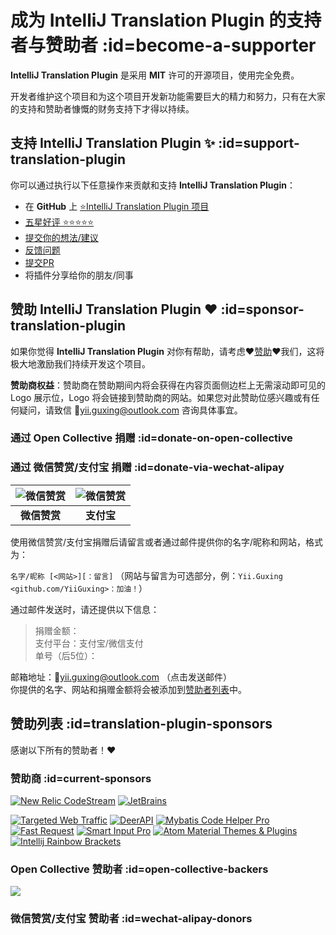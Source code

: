 # 成为 IntelliJ Translation Plugin 的支持者与赞助者 :id=become-a-supporter

**IntelliJ Translation Plugin** 是采用 **MIT** 许可的开源项目，使用完全免费。

开发者维护这个项目和为这个项目开发新功能需要巨大的精力和努力，只有在大家的支持和赞助者慷慨的财务支持下才得以持续。

## 支持 IntelliJ Translation Plugin ✨ :id=support-translation-plugin

你可以通过执行以下任意操作来贡献和支持 **IntelliJ Translation Plugin**：

- 在 **GitHub** 上 [⭐️IntelliJ Translation Plugin 项目](https://github.com/YiiGuxing/TranslationPlugin)
- [五星好评 ⭐️⭐️⭐️⭐️⭐️](https://plugins.jetbrains.com/plugin/8579-translation/reviews)
- [提交你的想法/建议](https://github.com/YiiGuxing/TranslationPlugin/discussions/categories/ideas)
- [反馈问题](https://github.com/YiiGuxing/TranslationPlugin/issues/new/choose)
- [提交PR](https://github.com/YiiGuxing/TranslationPlugin)
- 将插件分享给你的朋友/同事

## 赞助 IntelliJ Translation Plugin ❤️ :id=sponsor-translation-plugin

如果你觉得 **IntelliJ Translation Plugin** 对你有帮助，请考虑❤️[赞助](#sponsor-translation-plugin)❤️我们，这将极大地激励我们持续开发这个项目。

**赞助商权益**：赞助商在赞助期间内将会获得在内容页面侧边栏上无需滚动即可见的 Logo 展示位，Logo 将会链接到赞助商的网站。如果您对此赞助位感兴趣或有任何疑问，请致信 📨[yii.guxing@outlook.com](mailto:yii.guxing@outlook.com?subject=Sponsorship%20Consulting) 咨询具体事宜。

### 通过 Open Collective 捐赠 :id=donate-on-open-collective

<a class="open-collective-donate-button" rel="noopener noreferrer" href="https://opencollective.com/translation-plugin/donate" target="_blank">
<div class="button--bg"></div>
</a>


### 通过 微信赞赏/支付宝 捐赠 :id=donate-via-wechat-alipay

<div class="donate-qr-code">

| ![微信赞赏](/img/donating_wechat_pay.svg) | ![微信赞赏](/img/donating_alipay.svg) |
|:-------------------------------------:|:---------------------------------:|
|               **微信赞赏**                |              **支付宝**              |

</div>

使用微信赞赏/支付宝捐赠后请留言或者通过邮件提供你的名字/昵称和网站，格式为：

`名字/昵称 [<网站>][：留言]` （网站与留言为可选部分，例：`Yii.Guxing <github.com/YiiGuxing>：加油！`）

通过邮件发送时，请还提供以下信息：
> 捐赠金额：  
> 支付平台：支付宝/微信支付  
> 单号（后5位）：

邮箱地址：📨[yii.guxing@outlook.com](mailto:yii.guxing@outlook.com?subject=Donate&body=%E5%90%8D%E5%AD%97%2F%E6%98%B5%E7%A7%B0%3C%E7%BD%91%E7%AB%99%3E%EF%BC%9A%E6%82%A8%E7%9A%84%E7%95%99%E8%A8%80%0D%0D%E6%8D%90%E8%B5%A0%E9%87%91%E9%A2%9D%EF%BC%9A%0D%E6%94%AF%E4%BB%98%E5%B9%B3%E5%8F%B0%EF%BC%9A%E6%94%AF%E4%BB%98%E5%AE%9D%2F%E5%BE%AE%E4%BF%A1%E6%94%AF%E4%BB%98%0D%E5%8D%95%E5%8F%B7%EF%BC%88%E5%90%8E5%E4%BD%8D%EF%BC%89%EF%BC%9A%0D%0D)
（点击发送邮件）  
你提供的名字、网站和捐赠金额将会被添加到[赞助者列表](#wechat-alipay-donors)中。

## 赞助列表 :id=translation-plugin-sponsors

感谢以下所有的赞助者！❤️

### 赞助商 :id=current-sponsors

<div class="sponsors gold">

[<!-- $2000.00,2020/05/22 -->![New Relic CodeStream](/img/logo/sponsor_new_relic_code_stream.svg)](https://sponsorlink.codestream.com/?utm_source=jbmarket&utm_campaign=translation&utm_medium=banner 'New Relic CodeStream')
[<!-- $696.00,2021/07/05 -->![JetBrains](https://resources.jetbrains.com.cn/storage/products/company/brand/logos/jetbrains.svg)](https://www.jetbrains.com/?from=TranslationPlugin 'JetBrains')

</div>
<div class="sponsors">

[<!-- $200.00,2021/10/28 -->![Targeted Web Traffic](/img/logo/sponsor_targeted_web_traffic.png)](https://www.targetedwebtraffic.com/?from=TranslationPlugin 'Targeted Web Traffic')
[<!-- $512.00,2025/04/02 -->![DeerAPI](/img/logo/sponsor_deer_api.svg)](https://www.targetedwebtraffic.com/?from=TranslationPlugin 'DeerAPI')
[<!-- ￥500.00,2024/05/20 -->![Mybatis Code Helper Pro](/img/logo/sponsor_mybatis_code_helper_pro.svg)](https://brucege.com/pay/view?code=fBp2YWB&utm_source=TranslationPlugin 'Mybatis Code Helper Pro')
[<!-- ￥500.00,2024/05/20 -->![Fast Request](/img/logo/sponsor_fast_request.svg)](https://api-buddy.com?utm_source=TranslationPlugin&utm_campaign=product 'Fast Request')
[<!-- ￥256.00,2025/02/11 -->![Smart Input Pro](/img/logo/sponsor_smart_input_pro.svg)](https://xiaolvpuzi.cn/docs/smart-input-pro-doc.html?from=TranslationPlugin#/ 'Smart Input Pro')
[<!-- $20.00,2022/04/01 -->![Atom Material Themes & Plugins](/img/logo/sponsor_atom_material_themes.svg)](https://material-theme.com/?utm_source=opencollective&utm_medium=github&utm_campaign=translation-plugin 'Atom Material Themes & Plugins')
[<!-- $5.00,2023/01/01 -->![Intellij Rainbow Brackets](/img/logo/sponsor_intellij_rainbow_brackets.svg)](https://github.com/izhangzhihao/intellij-rainbow-brackets 'Intellij Rainbow Brackets')

</div>

### Open Collective 赞助者 :id=open-collective-backers

[![](https://opencollective.com/translation-plugin/individuals.svg?width=900&button=false)](https://opencollective.com/translation-plugin/donate)

### 微信赞赏/支付宝 赞助者 :id=wechat-alipay-donors

<div class="wechat-alipay-donors"><script src="js/patrons.js" async></script></div>